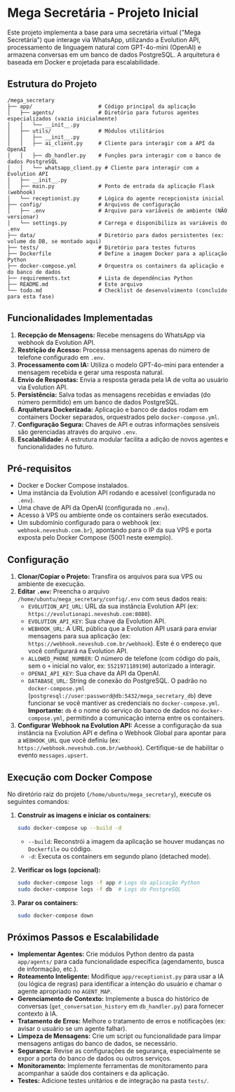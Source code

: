 # Mega Secretária - Projeto Inicial

Este projeto implementa a base para uma secretária virtual ("Mega Secretária") que interage via WhatsApp, utilizando a Evolution API, processamento de linguagem natural com GPT-4o-mini (OpenAI) e armazena conversas em um banco de dados PostgreSQL. A arquitetura é baseada em Docker e projetada para escalabilidade.

## Estrutura do Projeto

```
/mega_secretary
├── app/                     # Código principal da aplicação
│   ├── agents/              # Diretório para futuros agentes especializados (vazio inicialmente)
│   │   └── __init__.py
│   ├── utils/               # Módulos utilitários
│   │   ├── __init__.py
│   │   ├── ai_client.py     # Cliente para interagir com a API da OpenAI
│   │   ├── db_handler.py    # Funções para interagir com o banco de dados PostgreSQL
│   │   └── whatsapp_client.py # Cliente para interagir com a Evolution API
│   ├── __init__.py
│   ├── main.py              # Ponto de entrada da aplicação Flask (webhook)
│   └── receptionist.py      # Lógica do agente recepcionista inicial
├── config/                  # Arquivos de configuração
│   ├── .env                 # Arquivo para variáveis de ambiente (NÃO versionar)
│   └── settings.py          # Carrega e disponibiliza as variáveis do .env
├── data/                    # Diretório para dados persistentes (ex: volume do DB, se montado aqui)
├── tests/                   # Diretório para testes futuros
├── Dockerfile               # Define a imagem Docker para a aplicação Python
├── docker-compose.yml       # Orquestra os containers da aplicação e do banco de dados
├── requirements.txt         # Lista de dependências Python
├── README.md                # Este arquivo
└── todo.md                  # Checklist de desenvolvimento (concluído para esta fase)
```

## Funcionalidades Implementadas

1.  **Recepção de Mensagens:** Recebe mensagens do WhatsApp via webhook da Evolution API.
2.  **Restrição de Acesso:** Processa mensagens apenas do número de telefone configurado em `.env`.
3.  **Processamento com IA:** Utiliza o modelo GPT-4o-mini para entender a mensagem recebida e gerar uma resposta natural.
4.  **Envio de Respostas:** Envia a resposta gerada pela IA de volta ao usuário via Evolution API.
5.  **Persistência:** Salva todas as mensagens recebidas e enviadas (do número permitido) em um banco de dados PostgreSQL.
6.  **Arquitetura Dockerizada:** Aplicação e banco de dados rodam em containers Docker separados, orquestrados pelo `docker-compose.yml`.
7.  **Configuração Segura:** Chaves de API e outras informações sensíveis são gerenciadas através do arquivo `.env`.
8.  **Escalabilidade:** A estrutura modular facilita a adição de novos agentes e funcionalidades no futuro.

## Pré-requisitos

*   Docker e Docker Compose instalados.
*   Uma instância da Evolution API rodando e acessível (configurada no `.env`).
*   Uma chave de API da OpenAI (configurada no `.env`).
*   Acesso à VPS ou ambiente onde os containers serão executados.
*   Um subdomínio configurado para o webhook (ex: `webhook.neveshub.com.br`), apontando para o IP da sua VPS e porta exposta pelo Docker Compose (5001 neste exemplo).

## Configuração

1.  **Clonar/Copiar o Projeto:** Transfira os arquivos para sua VPS ou ambiente de execução.
2.  **Editar `.env`:** Preencha o arquivo `/home/ubuntu/mega_secretary/config/.env` com seus dados reais:
    *   `EVOLUTION_API_URL`: URL da sua instância Evolution API (ex: `https://evolutionapi.neveshub.com:8080`).
    *   `EVOLUTION_API_KEY`: Sua chave da Evolution API.
    *   `WEBHOOK_URL`: A URL pública que a Evolution API usará para enviar mensagens para sua aplicação (ex: `https://webhook.neveshub.com.br/webhook`). Este é o endereço que você configurará na Evolution API.
    *   `ALLOWED_PHONE_NUMBER`: O número de telefone (com código do país, sem o `+` inicial no valor, ex: `5521971189190`) autorizado a interagir.
    *   `OPENAI_API_KEY`: Sua chave da API da OpenAI.
    *   `DATABASE_URL`: String de conexão do PostgreSQL. O padrão no `docker-compose.yml` (`postgresql://user:password@db:5432/mega_secretary_db`) deve funcionar se você mantiver as credenciais no `docker-compose.yml`. **Importante:** `db` é o nome do serviço do banco de dados no `docker-compose.yml`, permitindo a comunicação interna entre os containers.
3.  **Configurar Webhook na Evolution API:** Acesse a configuração da sua instância na Evolution API e defina o Webhook Global para apontar para a `WEBHOOK_URL` que você definiu (ex: `https://webhook.neveshub.com.br/webhook`). Certifique-se de habilitar o evento `messages.upsert`.

## Execução com Docker Compose

No diretório raiz do projeto (`/home/ubuntu/mega_secretary`), execute os seguintes comandos:

1.  **Construir as imagens e iniciar os containers:**
    ```bash
    sudo docker-compose up --build -d
    ```
    *   `--build`: Reconstrói a imagem da aplicação se houver mudanças no `Dockerfile` ou código.
    *   `-d`: Executa os containers em segundo plano (detached mode).

2.  **Verificar os logs (opcional):**
    ```bash
    sudo docker-compose logs -f app # Logs da aplicação Python
    sudo docker-compose logs -f db  # Logs do PostgreSQL
    ```

3.  **Parar os containers:**
    ```bash
    sudo docker-compose down
    ```

## Próximos Passos e Escalabilidade

*   **Implementar Agentes:** Crie módulos Python dentro da pasta `app/agents/` para cada funcionalidade específica (agendamento, busca de informação, etc.).
*   **Roteamento Inteligente:** Modifique `app/receptionist.py` para usar a IA (ou lógica de regras) para identificar a intenção do usuário e chamar o agente apropriado no `AGENT_MAP`.
*   **Gerenciamento de Contexto:** Implemente a busca do histórico de conversas (`get_conversation_history` em `db_handler.py`) para fornecer contexto à IA.
*   **Tratamento de Erros:** Melhore o tratamento de erros e notificações (ex: avisar o usuário se um agente falhar).
*   **Limpeza de Mensagens:** Crie um script ou funcionalidade para limpar mensagens antigas do banco de dados, se necessário.
*   **Segurança:** Revise as configurações de segurança, especialmente se expor a porta do banco de dados ou outros serviços.
*   **Monitoramento:** Implemente ferramentas de monitoramento para acompanhar a saúde dos containers e da aplicação.
*   **Testes:** Adicione testes unitários e de integração na pasta `tests/`.

